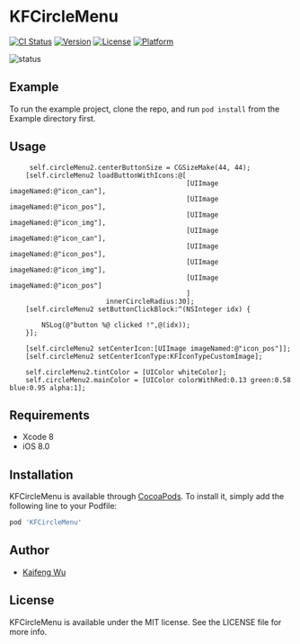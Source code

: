 # KFCircleMenu

[![CI Status](https://img.shields.io/travis/innowayskaifeng/KFCircleMenu.svg?style=flat)](https://travis-ci.org/innowayskaifeng/KFCircleMenu)
[![Version](https://img.shields.io/cocoapods/v/KFCircleMenu.svg?style=flat)](https://cocoapods.org/pods/KFCircleMenu)
[![License](https://img.shields.io/cocoapods/l/KFCircleMenu.svg?style=flat)](https://cocoapods.org/pods/KFCircleMenu)
[![Platform](https://img.shields.io/cocoapods/p/KFCircleMenu.svg?style=flat)](https://cocoapods.org/pods/KFCircleMenu)

![status](https://github.com/theKF/KFCircleMenu/blob/master/KFCircleMenu_gif.gif)

## Example

To run the example project, clone the repo, and run `pod install` from the Example directory first.

## Usage

```
 	 self.circleMenu2.centerButtonSize = CGSizeMake(44, 44);
    [self.circleMenu2 loadButtonWithIcons:@[
                                            [UIImage imageNamed:@"icon_can"],
                                            [UIImage imageNamed:@"icon_pos"],
                                            [UIImage imageNamed:@"icon_img"],
                                            [UIImage imageNamed:@"icon_can"],
                                            [UIImage imageNamed:@"icon_pos"],
                                            [UIImage imageNamed:@"icon_img"],
                                            [UIImage imageNamed:@"icon_pos"]
                                            ]
                        innerCircleRadius:30];
    [self.circleMenu2 setButtonClickBlock:^(NSInteger idx) {
        
        NSLog(@"button %@ clicked !",@(idx));
    }];
    
    [self.circleMenu2 setCenterIcon:[UIImage imageNamed:@"icon_pos"]];
    [self.circleMenu2 setCenterIconType:KFIconTypeCustomImage];
    
    self.circleMenu2.tintColor = [UIColor whiteColor];
    self.circleMenu2.mainColor = [UIColor colorWithRed:0.13 green:0.58 blue:0.95 alpha:1];
```


## Requirements

- Xcode 8
- iOS 8.0

## Installation

KFCircleMenu is available through [CocoaPods](https://cocoapods.org). To install
it, simply add the following line to your Podfile:

```ruby
pod 'KFCircleMenu'
```

## Author

* [Kaifeng Wu](24272779@qq.com)

## License

KFCircleMenu is available under the MIT license. See the LICENSE file for more info.
